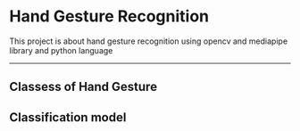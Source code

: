 <!--Write  a document that explain hand gesture recognation -->
# Hand Gesture Recognition
This project is about hand gesture recognition using opencv and mediapipe library and python language

_______________________________________________________________________________________

## Classess of Hand Gesture
## Classification model


